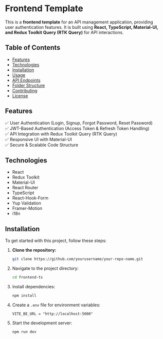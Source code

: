 # Frontend Template

This is a **frontend template** for an API management application, providing user authentication features. It is built using **React, TypeScript, Material-UI, and Redux Toolkit Query (RTK Query)** for API interactions.

## Table of Contents

- [Features](#features)
- [Technologies](#technologies)
- [Installation](#installation)
- [Usage](#usage)
- [API Endpoints](#api-endpoints)
- [Folder Structure](#folder-structure)
- [Contributing](#contributing)
- [License](#license)

## Features

✅ User Authentication (Login, Signup, Forgot Password, Reset Password)  
✅ JWT-Based Authentication (Access Token & Refresh Token Handling)  
✅ API Integration with Redux Toolkit Query (RTK Query)  
✅ Responsive UI with Material-UI  
✅ Secure & Scalable Code Structure

## Technologies

- React
- Redux Toolkit
- Material-UI
- React Router
- TypeScript
- React-Hook-Form
- Yup Validation
- Framer-Motion
- i18n

## Installation

To get started with this project, follow these steps:

1. **Clone the repository:**

   ```bash
   git clone https://github.com/yourusername/your-repo-name.git
   ```

2. Navigate to the project directory:

   ```bash
   cd frontend-ts
   ```

3. Install dependencies:

   ```bash
   npm install
   ```

4. Create a `.env` file for environment variables:

   ```plaintext
   VITE_BE_URL = "http://localhost:5000"
   ```

5. Start the development server:
   ```bash
   npm run dev
   ```

